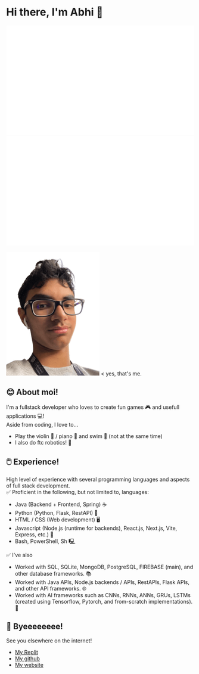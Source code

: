 # Hi there, I'm Abhi 👋
![](https://raw.githubusercontent.com/abhiramtx/github-stats/master/generated/overview.svg#gh-dark-mode-only)
![](https://raw.githubusercontent.com/abhiramtx/github-stats/master/generated/languages.svg#gh-dark-mode-only)

![alt text](./me.png)
     < yes, that's me.

## 😊 About moi!
I'm a fullstack developer who loves to create fun games 🎮 and usefull applications 💻!\
Aside from coding, I love to...
- Play the violin 🎻 / piano 🎹 and swim 🌊 (not at the same time)
- I also do ftc robotics! 🤖

## 🖱️ Experience!
High level of experience with several programming languages and aspects of full stack development.\
✅ Proficient in the following, but not limited to, languages:
- Java (Backend + Frontend, Spring) ☕️
- Python (Python, Flask, RestAPI) 🐍
- HTML / CSS (Web development) 🖥️
- Javascript (Node.js (runtime for backends), React.js, Next.js, Vite, Express, etc.) 📝 
- Bash, PowerShell, Sh 🖳 <br/>

✅ I've also
- Worked with SQL, SQLite, MongoDB, PostgreSQL, FIREBASE (main), and other database frameworks. 📚
- Worked with Java APIs, Node.js backends / APIs, RestAPIs, Flask APIs, and other API frameworks. 🌐
- Worked with AI frameworks such as CNNs, RNNs, ANNs, GRUs, LSTMs (created using Tensorflow, Pytorch, and from-scratch implementations). 🤖

## 👋 Byeeeeeeee!
See you  elsewhere on the internet!
- [My Replit](https://replit.com/@abhiramtx)
- [My github](https://github.com/abhiramtx)
- [My website](https://abhiramtx.github.io/portfolio/)

<!--
**abhiramtx/abhiramtx** is a ✨ _special_ ✨ repository because its `README.md` (this file) appears on your GitHub profile.

Here are some ideas to get you started:

- 🔭 I’m currently working on ...
- 🌱 I’m currently learning ...
- 👯 I’m looking to collaborate on ...
- 🤔 I’m looking for help with ...
- 💬 Ask me about ...
- 📫 How to reach me: ...
- 😄 Pronouns: ...
- ⚡ Fun fact: ...
-->
